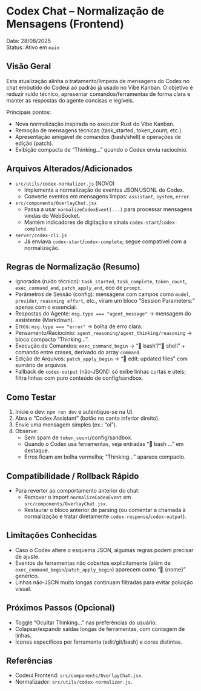 # Codex Chat – Normalização de Mensagens (Frontend)

Data: 28/08/2025  
Status: Ativo em `main`

## Visão Geral
Esta atualização alinha o tratamento/limpeza de mensagens do Codex no chat embutido do Codeui ao padrão já usado no Vibe Kanban. O objetivo é reduzir ruído técnico, apresentar comandos/ferramentas de forma clara e manter as respostas do agente concisas e legíveis.

Principais pontos:
- Nova normalização inspirada no executor Rust do Vibe Kanban.
- Remoção de mensagens técnicas (task_started, token_count, etc.).
- Apresentação amigável de comandos (bash/shell) e operações de edição (patch).
- Exibição compacta de “Thinking…” quando o Codex envia raciocínio.

## Arquivos Alterados/Adicionados
- `src/utils/codex-normalizer.js` (NOVO)
  - Implementa a normalização de eventos JSON/JSONL do Codex.
  - Converte eventos em mensagens limpas: `assistant`, `system`, `error`.
- `src/components/OverlayChat.jsx`
  - Passa a usar `normalizeCodexEvent(...)` para processar mensagens vindas do WebSocket.
  - Mantém indicadores de digitação e sinais `codex-start`/`codex-complete`.
- `server/codex-cli.js`
  - Já enviava `codex-start`/`codex-complete`; segue compatível com a normalização.

## Regras de Normalização (Resumo)
- Ignorados (ruído técnico): `task_started`, `task_complete`, `token_count`, `exec_command_end`, `patch_apply_end`, eco de `prompt`.
- Parâmetros de Sessão (config): mensagens com campos como `model`, `provider`, `reasoning effort`, etc., viram um bloco “Session Parameters:” apenas com o essencial.
- Respostas do Agente: `msg.type === "agent_message"` → mensagem do assistente (Markdown).
- Erros: `msg.type === "error"` → bolha de erro clara.
- Pensamento/Raciocínio: `agent_reasoning/agent_thinking/reasoning` → bloco compacto “Thinking…”.
- Execução de Comandos: `exec_command_begin` → “🔧 bash”/“🔧 shell” + comando entre crases, derivado do array `command`.
- Edição de Arquivos: `patch_apply_begin` → “🔧 edit: updated files” com sumário de arquivos.
- Fallback de `codex-output` (não‑JSON): só exibe linhas curtas e úteis; filtra linhas com puro conteúdo de config/sandbox.

## Como Testar
1. Inicie o dev: `npm run dev` e autentique-se na UI.
2. Abra o “Codex Assistant” (botão no canto inferior direito).
3. Envie uma mensagem simples (ex.: “oi”).
4. Observe:
   - Sem spam de `token_count`/config/sandbox.
   - Quando o Codex usa ferramentas, veja entradas “🔧 bash …” em destaque.
   - Erros ficam em bolha vermelha; “Thinking…” aparece compacto.

## Compatibilidade / Rollback Rápido
- Para reverter ao comportamento anterior do chat:
  - Remover o import `normalizeCodexEvent` em `src/components/OverlayChat.jsx`.
  - Restaurar o bloco anterior de parsing (ou comentar a chamada à normalização e tratar diretamente `codex-response`/`codex-output`).

## Limitações Conhecidas
- Caso o Codex altere o esquema JSON, algumas regras podem precisar de ajuste.
- Eventos de ferramentas não cobertos explicitamente (além de `exec_command_begin`/`patch_apply_begin`) aparecem como “🔧 {nome}” genérico.
- Linhas não‑JSON muito longas continuam filtradas para evitar poluição visual.

## Próximos Passos (Opcional)
- Toggle “Ocultar Thinking…” nas preferências do usuário.
- Colapsar/expandir saídas longas de ferramentas, com contagem de linhas.
- Ícones específicos por ferramenta (edit/git/bash) e cores distintas.

## Referências
 
- Codeui Frontend: `src/components/OverlayChat.jsx`.
- Normalizador: `src/utils/codex-normalizer.js`.
